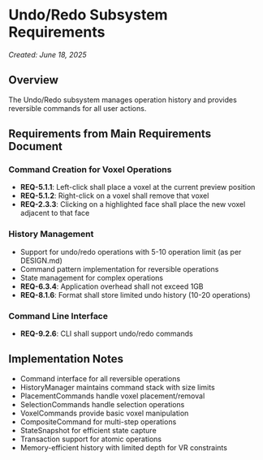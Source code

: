 # Undo/Redo Subsystem Requirements
*Created: June 18, 2025*

## Overview
The Undo/Redo subsystem manages operation history and provides reversible commands for all user actions.

## Requirements from Main Requirements Document

### Command Creation for Voxel Operations
- **REQ-5.1.1**: Left-click shall place a voxel at the current preview position
- **REQ-5.1.2**: Right-click on a voxel shall remove that voxel
- **REQ-2.3.3**: Clicking on a highlighted face shall place the new voxel adjacent to that face

### History Management
- Support for undo/redo operations with 5-10 operation limit (as per DESIGN.md)
- Command pattern implementation for reversible operations
- State management for complex operations
- **REQ-6.3.4**: Application overhead shall not exceed 1GB
- **REQ-8.1.6**: Format shall store limited undo history (10-20 operations)

### Command Line Interface
- **REQ-9.2.6**: CLI shall support undo/redo commands

## Implementation Notes
- Command interface for all reversible operations
- HistoryManager maintains command stack with size limits
- PlacementCommands handle voxel placement/removal
- SelectionCommands handle selection operations
- VoxelCommands provide basic voxel manipulation
- CompositeCommand for multi-step operations
- StateSnapshot for efficient state capture
- Transaction support for atomic operations
- Memory-efficient history with limited depth for VR constraints